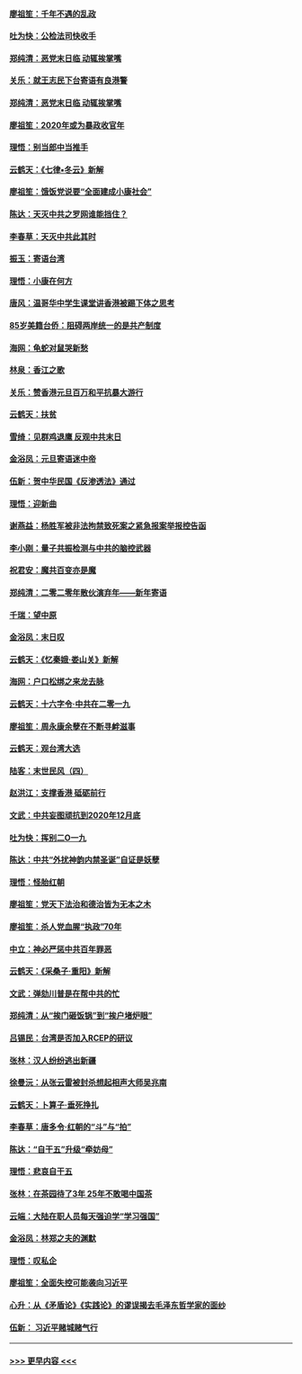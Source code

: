 #### [廖祖笙：千年不遇的乱政](../pages/nsc993/n11770373.md?t=01060755) 
#### [吐为快：公检法司快收手](../pages/nsc993/n11770359.md?t=01060755) 
#### [郑纯清：恶党末日临 动辄挨掌嘴](../pages/nsc993/n11769912.md?t=01060755) 
#### [关乐：就王志民下台寄语有良港警](../pages/nsc993/n11769903.md?t=01060755) 
#### [郑纯清：恶党末日临 动辄挨掌嘴](../pages/nsc993/n11769356.md?t=01060755) 
#### [廖祖笙：2020年或为暴政收官年](../pages/nsc993/n11768216.md?t=01060755) 
#### [理悟：别当郎中当推手](../pages/nsc993/n11768243.md?t=01060755) 
#### [云鹤天：《七律▪冬云》新解](../pages/nsc993/n11768204.md?t=01060755) 
#### [廖祖笙：饿饭党说要“全面建成小康社会”](../pages/nsc993/n11767482.md?t=01060755) 
#### [陈达：天灭中共之罗网谁能挡住？](../pages/nsc993/n11767465.md?t=01060755) 
#### [李春草：天灭中共此其时](../pages/nsc993/n11767452.md?t=01060755) 
#### [振玉：寄语台湾](../pages/nsc993/n11767432.md?t=01060755) 
#### [理悟：小康在何方](../pages/nsc993/n11767394.md?t=01060755) 
#### [唐风：温哥华中学生课堂讲香港被踢下体之思考](../pages/nsc993/n11766848.md?t=01060755) 
#### [85岁美籍台侨：阻碍两岸统一的是共产制度](../pages/nsc993/n11765043.md?t=01060755) 
#### [海网：龟蛇对鼠哭新愁](../pages/nsc993/n11764895.md?t=01060755) 
#### [林泉：香江之歌](../pages/nsc993/n11764415.md?t=01060755) 
#### [关乐：赞香港元旦百万和平抗暴大游行](../pages/nsc993/n11764382.md?t=01060755) 
#### [云鹤天：扶贫](../pages/nsc993/n11764245.md?t=01060755) 
#### [雪绮：见群鸡退鹰  反观中共末日](../pages/nsc993/n11762112.md?t=01060755) 
#### [金浴凤：元旦寄语迷中帝](../pages/nsc993/n11761788.md?t=01060755) 
#### [伍新：贺中华民国《反渗透法》通过](../pages/nsc993/n11761994.md?t=01060755) 
#### [理悟：迎新曲](../pages/nsc993/n11761152.md?t=01060755) 
#### [谢燕益：杨胜军被非法拘禁致死案之紧急报案举报控告函](../pages/nsc993/n11756134.md?t=01060755) 
#### [李小刚：量子共振检测与中共的脑控武器](../pages/nsc993/n11754518.md?t=01060755) 
#### [祝君安：魔共百变亦是魔](../pages/nsc993/n11754469.md?t=01060755) 
#### [郑纯清：二零二零年散伙演弃年——新年寄语](../pages/nsc993/n11754195.md?t=01060755) 
#### [千瑞：望中原](../pages/nsc993/n11754159.md?t=01060755) 
#### [金浴凤：末日叹](../pages/nsc993/n11752359.md?t=01060755) 
#### [云鹤天：《忆秦娥‧娄山关》新解](../pages/nsc993/n11752348.md?t=01060755) 
#### [海网：户口松绑之来龙去脉](../pages/nsc993/n11752328.md?t=01060755) 
#### [云鹤天：十六字令‧中共在二零一九](../pages/nsc993/n11752305.md?t=01060755) 
#### [廖祖笙：周永康余孽在不断寻衅滋事](../pages/nsc993/n11751013.md?t=01060755) 
#### [云鹤天：观台湾大选](../pages/nsc993/n11751007.md?t=01060755) 
#### [陆客：末世民风（四）](../pages/nsc993/n11749203.md?t=01060755) 
#### [赵洪江：支撑香港 砥砺前行](../pages/nsc993/n11748482.md?t=01060755) 
#### [文武：中共妄图顽抗到2020年12月底](../pages/nsc993/n11748446.md?t=01060755) 
#### [吐为快：挥别二O一九](../pages/nsc993/n11748411.md?t=01060755) 
#### [陈达：中共“外扰神韵内禁圣诞”自证是妖孽](../pages/nsc993/n11748226.md?t=01060755) 
#### [理悟：怪胎红朝](../pages/nsc993/n11748206.md?t=01060755) 
#### [廖祖笙：党天下法治和德治皆为无本之木](../pages/nsc993/n11748135.md?t=01060755) 
#### [廖祖笙：杀人党血腥“执政”70年](../pages/nsc993/n11745144.md?t=01060755) 
#### [中立：神必严惩中共百年罪恶](../pages/nsc993/n11744970.md?t=01060755) 
#### [云鹤天：《采桑子‧重阳》新解](../pages/nsc993/n11744948.md?t=01060755) 
#### [文武：弹劾川普是在帮中共的忙](../pages/nsc993/n11744758.md?t=01060755) 
#### [郑纯清：从“挨门砸饭锅”到“挨户堵炉眼”](../pages/nsc993/n11744745.md?t=01060755) 
#### [吕锡民：台湾是否加入RCEP的研议](../pages/nsc993/n11744701.md?t=01060755) 
#### [张林：汉人纷纷逃出新疆](../pages/nsc993/n11743530.md?t=01060755) 
#### [徐曼沅：从张云雷被封杀想起相声大师吴兆南](../pages/nsc993/n11741816.md?t=01060755) 
#### [云鹤天：卜算子‧垂死挣扎](../pages/nsc993/n11739956.md?t=01060755) 
#### [李春草：唐多令‧红朝的“斗”与“拍”](../pages/nsc993/n11739830.md?t=01060755) 
#### [陈达：“自干五”升级“牵妨母”](../pages/nsc993/n11739724.md?t=01060755) 
#### [理悟：悲哀自干五](../pages/nsc993/n11739547.md?t=01060755) 
#### [张林：在茶园待了3年 25年不敢喝中国茶](../pages/nsc993/n11739240.md?t=01060755) 
#### [云端：大陆在职人员每天强迫学“学习强国”](../pages/nsc993/n11738735.md?t=01060755) 
#### [金浴凤：林郑之夫的渊默](../pages/nsc993/n11737735.md?t=01060755) 
#### [理悟：叹私企](../pages/nsc993/n11737715.md?t=01060755) 
#### [廖祖笙：全面失控可能袭向习近平](../pages/nsc993/n11737704.md?t=01060755) 
#### [心升：从《矛盾论》《实践论》的谬误揭去毛泽东哲学家的面纱](../pages/nsc993/n11736962.md?t=01060755) 
#### [伍新： 习近平赌城赌气行](../pages/nsc993/n11736929.md?t=01060755) 

----
#### [ >>> 更早内容 <<< ](../indexes/nsc993-earlier.md)
